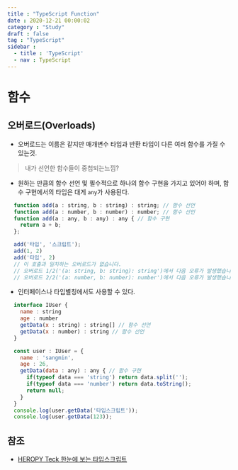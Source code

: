 ```yaml
---
title : "TypeScript Function"
date : 2020-12-21 00:00:02
category : "Study"
draft : false
tag : "TypeScript"
sidebar : 
  - title : 'TypeScript'
  - nav : TypeScript
--- 
```

# 함수

## 오버로드(Overloads)
* 오버로드는 이름은 같지만 매개변수 타입과 반환 타입이 다른 여러 함수를 가질 수 있는것.
> 내가 선언한 함수들이 중첩되는느낌?
* 원하는 만큼의 함수 선언 및 필수적으로 하나의 함수 구현을 가지고 있어야 하며, 함수 구현에서의 타입은 대게 `any`가 사용된다.
```javascript
  function add(a : string, b : string) : string; // 함수 선언
  function add(a : number, b : number) : number; // 함수 선언
  function add(a : any, b : any) : any { // 함수 구현
    return a + b;
  };

  add('타입', '스크립트');
  add(1, 2)
  add('타입', 2)
  // 이 호출과 일치하는 오버로드가 없습니다.
  // 오버로드 1/2('(a: string, b: string): string')에서 다음 오류가 발생했습니다.
  // 오버로드 2/2('(a: number, b: number): number')에서 다음 오류가 발생했습니다.
```

* 인터페이스나 타입별칭에서도 사용할 수 있다.
```javascript
  interface IUser {
    name : string
    age : number
    getData(x : string) : string[] // 함수 선언
    getData(x : number) : string // 함수 선언
  }

  const user : IUser = {
    name : 'sangmin',
    age : 26,
    getData(data : any) : any { // 함수 구현
      if(typeof data === 'string') return data.split('');
      if(typeof data === 'number') return data.toString();
      return null;
    }
  }
  console.log(user.getData('타입스크립트'));
  console.log(user.getData(123));
```

## 참조
* [HEROPY Teck 한눈에 보는 타입스크립트](https://heropy.blog/2020/01/27/typescript/)